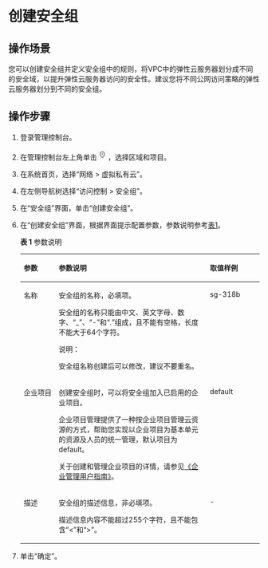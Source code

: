 # 创建安全组<a name="zh-cn_topic_0013748715"></a>

## 操作场景<a name="sffef656c3c374bd991340bf92387eaa3"></a>

您可以创建安全组并定义安全组中的规则，将VPC中的弹性云服务器划分成不同的安全域，以提升弹性云服务器访问的安全性。建议您将不同公网访问策略的弹性云服务器划分到不同的安全组。

## 操作步骤<a name="section21550084202956"></a>

1.  登录管理控制台。
2.  在管理控制台左上角单击![](figures/icon-region.png)，选择区域和项目。
3.  在系统首页，选择“网络 \> 虚拟私有云”。
4.  在左侧导航树选择“访问控制 \> 安全组”。
5.  在“安全组”界面，单击“创建安全组”。
6.  在“创建安全组”界面，根据界面提示配置参数，参数说明参考[表1](#table65377617111335)。

    **表 1**  参数说明

    <a name="table65377617111335"></a>
    <table><thead align="left"><tr id="row63201700111335"><th class="cellrowborder" valign="top" width="14.636363636363637%" id="mcps1.2.4.1.1"><p id="p24582101111429"><a name="p24582101111429"></a><a name="p24582101111429"></a>参数</p>
    </th>
    <th class="cellrowborder" valign="top" width="63.141414141414145%" id="mcps1.2.4.1.2"><p id="p44993128111429"><a name="p44993128111429"></a><a name="p44993128111429"></a>参数说明</p>
    </th>
    <th class="cellrowborder" valign="top" width="22.222222222222225%" id="mcps1.2.4.1.3"><p id="p20564789111429"><a name="p20564789111429"></a><a name="p20564789111429"></a>取值样例</p>
    </th>
    </tr>
    </thead>
    <tbody><tr id="row27615987111335"><td class="cellrowborder" valign="top" width="14.636363636363637%" headers="mcps1.2.4.1.1 "><p id="p36766359111429"><a name="p36766359111429"></a><a name="p36766359111429"></a>名称</p>
    </td>
    <td class="cellrowborder" valign="top" width="63.141414141414145%" headers="mcps1.2.4.1.2 "><p id="p25285117111429"><a name="p25285117111429"></a><a name="p25285117111429"></a>安全组的名称，必填项。</p>
    <p id="p26239466111429"><a name="p26239466111429"></a><a name="p26239466111429"></a>安全组的名称只能由中文、英文字母、数字、“_”、“-”和“.”组成，且不能有空格，长度不能大于64个字符。</p>
    <div class="note" id="note26071625172323"><a name="note26071625172323"></a><a name="note26071625172323"></a><span class="notetitle"> 说明： </span><div class="notebody"><p id="p33318039172323"><a name="p33318039172323"></a><a name="p33318039172323"></a>安全组名称创建后可以修改，建议不要重名。</p>
    </div></div>
    </td>
    <td class="cellrowborder" valign="top" width="22.222222222222225%" headers="mcps1.2.4.1.3 "><p id="p2544634111429"><a name="p2544634111429"></a><a name="p2544634111429"></a>sg-318b</p>
    </td>
    </tr>
    <tr id="row9162654102214"><td class="cellrowborder" valign="top" width="14.636363636363637%" headers="mcps1.2.4.1.1 "><p id="p128872057193916"><a name="p128872057193916"></a><a name="p128872057193916"></a>企业项目</p>
    </td>
    <td class="cellrowborder" valign="top" width="63.141414141414145%" headers="mcps1.2.4.1.2 "><p id="p260812488536"><a name="p260812488536"></a><a name="p260812488536"></a>创建安全组时，可以将安全组加入已启用的企业项目。</p>
    <p id="p5242161295416"><a name="p5242161295416"></a><a name="p5242161295416"></a>企业项目管理提供了一种按企业项目管理云资源的方式，帮助您实现以企业项目为基本单元的资源及人员的统一管理，默认项目为default。</p>
    <p id="p101101523810"><a name="p101101523810"></a><a name="p101101523810"></a>关于创建和管理企业项目的详情，请参见<a href="https://support.huaweicloud.com/usermanual-em/zh-cn_topic_0131965280.html" target="_blank" rel="noopener noreferrer">《企业管理用户指南》</a>。</p>
    </td>
    <td class="cellrowborder" valign="top" width="22.222222222222225%" headers="mcps1.2.4.1.3 "><p id="p688765711391"><a name="p688765711391"></a><a name="p688765711391"></a>default</p>
    </td>
    </tr>
    <tr id="row62170006111335"><td class="cellrowborder" valign="top" width="14.636363636363637%" headers="mcps1.2.4.1.1 "><p id="p43099508111429"><a name="p43099508111429"></a><a name="p43099508111429"></a>描述</p>
    </td>
    <td class="cellrowborder" valign="top" width="63.141414141414145%" headers="mcps1.2.4.1.2 "><p id="p1399275111429"><a name="p1399275111429"></a><a name="p1399275111429"></a>安全组的描述信息，非必填项。</p>
    <p id="p12593482111429"><a name="p12593482111429"></a><a name="p12593482111429"></a>描述信息内容不能超过255个字符，且不能包含“&lt;”和“&gt;”。</p>
    </td>
    <td class="cellrowborder" valign="top" width="22.222222222222225%" headers="mcps1.2.4.1.3 "><p id="p13439131111429"><a name="p13439131111429"></a><a name="p13439131111429"></a>-</p>
    </td>
    </tr>
    </tbody>
    </table>

7.  单击“确定”。

